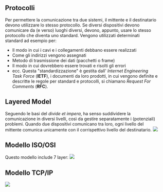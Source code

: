 ## Protocolli
Per permettere la comunicazione tra due sistemi, il mittente e il destinatario devono utilizzare lo stesso protocollo. Se diversi dispositivi devono comunicare da (e verso) luoghi diversi, devono, appunto, usare lo stesso protocollo che diventa uno standard.
Vengono utilizzati determinati standard ad esempio per:
- Il modo in cui i cavi e i collegamenti debbano essere realizzati
- Come gli indirizzi vengono assegnati
- Metodo di trasmissione dei dati (pacchetti o frame)
- Il modo in cui dovrebbero essere trovati e risolti gli errori
- ecc.
Questa "standardizzazione" è gestita dall' _Internet Engineering Task Force_ (**IETF**), i documenti da loro prodotti, in cui vengono definite e descritte le regole per standard e protocolli, si chiamano _Request For Comments_ (**RFC**).
## Layered Model
Seguendo le basi del _divide et impera_, ha senso suddividere la comunicazione in diversi livelli, così da gestire separatamente i (potenziali) problemi. 
Quando due dispositivi comunicano tra loro, ogni livello del mittente comunica unicamente con il corrispettivo livello del destinatario.
<img src="https://data-flair.training/blogs/wp-content/uploads/sites/2/2021/09/Network-Interface-Layer.jpg">

## Modello ISO/OSI
Questo modello include 7 layer:
<img src="https://upload.wikimedia.org/wikipedia/commons/thumb/8/8d/OSI_Model_v1.svg/langit-465px-OSI_Model_v1.svg.png">

## Modello TCP/IP
<img src="https://upload.wikimedia.org/wikipedia/commons/d/d7/Application_Layer.png">
